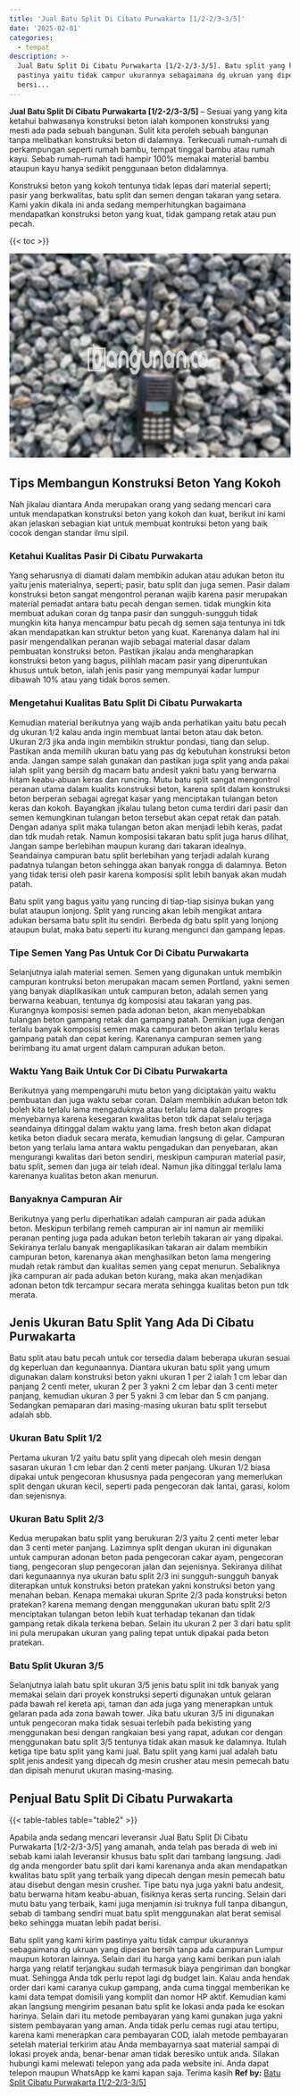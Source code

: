 ```yaml
---
title: 'Jual Batu Split Di Cibatu Purwakarta [1/2-2/3-3/5]'
date: '2025-02-01'
categories:
  - tempat
description: >-
  Jual Batu Split Di Cibatu Purwakarta [1/2-2/3-3/5]. Batu split yang kami kirim
  pastinya yaitu tidak campur ukurannya sebagaimana dg ukruan yang dipesan
  bersi...
---
```


**Jual Batu Split Di Cibatu Purwakarta \[1/2-2/3-3/5\]** – Sesuai yang yang kita ketahui bahwasanya konstruksi beton ialah komponen konstruksi yang mesti ada pada sebuah bangunan. Sulit kita peroleh sebuah bangunan tanpa melibatkan konstruksi beton di dalamnya. Terkecuali rumah-rumah di perkampungan seperti rumah bambu, tempat tinggal bambu atau rumah kayu. Sebab rumah-rumah tadi hampir 100% memakai material bambu ataupun kayu hanya sedikit penggunaan beton didalamnya.

Konstruksi beton yang kokoh tentunya tidak lepas dari material seperti; pasir yang berkwalitas, batu split dan semen dengan takaran yang setara. Kami yakin dikala ini anda sedang memperhitungkan bagaimana mendapatkan konstruksi beton yang kuat, tidak gampang retak atau pun pecah.

{{< toc >}}

![Jual Batu Split Di Cibatu Purwakarta [1/2-2/3-3/5]](/images/jual-batu-split-24.png)

## Tips Membangun Konstruksi Beton Yang Kokoh

Nah jikalau diantara Anda merupakan orang yang sedang mencari cara untuk mendapatkan konstruksi beton yang kokoh dan kuat, berikut ini kami akan jelaskan sebagian kiat untuk membuat kontruksi beton yang baik cocok dengan standar ilmu sipil.

### Ketahui Kualitas Pasir Di Cibatu Purwakarta

Yang seharusnya di diamati dalam membikin adukan atau adukan beton itu yaitu jenis materialnya, seperti; pasir, batu split dan juga semen. Pasir dalam konstruksi beton sangat mengontrol peranan wajib karena pasir merupakan material pemadat antara batu pecah dengan semen. tidak mungkin kita membuat adukan coran dg tanpa pasir dan sungguh-sungguh tidak mungkin kita hanya mencampur batu pecah dg semen saja tentunya ini tdk akan mendapatkan kan struktur beton yang kuat. Karenanya dalam hal ini pasir mengendalikan peranan wajib sebagai material dasar dalam pembuatan konstruksi beton. Pastikan jikalau anda mengharapkan konstruksi beton yang bagus, pilihlah macam pasir yang diperuntukan khusus untuk beton, ialah jenis pasir yang mempunyai kadar lumpur dibawah 10% atau yang tidak boros semen.

### Mengetahui Kualitas Batu Split Di Cibatu Purwakarta

Kemudian material berikutnya yang wajib anda perhatikan yaitu batu pecah dg ukuran 1/2 kalau anda ingin membuat lantai beton atau dak beton. Ukuran 2/3 jika anda ingin membikin struktur pondasi, tiang dan selup. Pastikan anda memilih ukuran batu yang pas dg kebutuhan konstruksi beton anda. Jangan sampe salah gunakan dan pastikan juga split yang anda pakai ialah split yang bersih dg macam batu andesit yakni batu yang berwarna hitam keabu-abuan keras dan runcing. Mutu batu split sangat mengontrol peranan utama dalam kualits konstruksi beton, karena split dalam konstruksi beton berperan sebagai agregat kasar yang menciptakan tulangan beton keras dan kokoh. Bayangkan jikalau tulang beton cuma terdiri dari pasir dan semen kemungkinan tulangan beton tersebut akan cepat retak dan patah. Dengan adanya split maka tulangan beton akan menjadi lebih keras, padat dan tdk mudah retak. Namun komposisi takaran batu split juga harus dilihat, Jangan sampe berlebihan maupun kurang dari takaran idealnya. Seandainya campuran batu split berlebihan yang terjadi adalah kurang padatnya tulangan beton sehingga akan banyak rongga di dalamnya. Beton yang tidak terisi oleh pasir karena komposisi split lebih banyak akan mudah patah.

Batu split yang bagus yaitu yang runcing di tiap-tiap sisinya bukan yang bulat ataupun lonjong. Split yang runcing akan lebih mengikat antara adukan bersama batu split itu sendiri. Berbeda dg batu split yang lonjong ataupun bulat, maka batu seperti itu kurang mengunci dan gampang lepas.

### Tipe Semen Yang Pas Untuk Cor Di Cibatu Purwakarta

Selanjutnya ialah material semen. Semen yang digunakan untuk membikin campuran kontruksi beton merupakan macam semen Portland, yakni semen yang banyak diaplikasikan untuk campuran beton, adalah semen yang berwarna keabuan, tentunya dg komposisi atau takaran yang pas. Kurangnya komposisi semen pada adonan beton, akan menyebabkan tulangan beton gampang retak dan gampang patah. Demikian juga dengan terlalu banyak komposisi semen maka campuran beton akan terlalu keras gampang patah dan cepat kering. Karenanya campuran semen yang berimbang itu amat urgent dalam campuran adukan beton.

### Waktu Yang Baik Untuk Cor Di Cibatu Purwakarta

Berikutnya yang mempengaruhi mutu beton yang diciptakan yaitu waktu pembuatan dan juga waktu sebar coran. Dalam membikin adukan beton tdk boleh kita terlalu lama mengaduknya atau terlalu lama dalam progres menyebarnya karena kesegaran kwalitas beton tdk dapat selalu terjaga seandainya ditinggal dalam waktu yang lama. fresh beton akan didapat ketika beton diaduk secara merata, kemudian langsung di gelar. Campuran beton yang terlalu lama antara waktu pengadukan dan penyebaran, akan mengurangi kwalitas dari beton sendiri, meskipun campuran material pasir, batu split, semen dan juga air telah ideal. Namun jika ditinggal terlalu lama karenanya kualitas beton akan menurun.

### Banyaknya Campuran Air

Berikutnya yang perlu diperhatikan adalah campuran air pada adukan beton. Meskipun terbilang remeh campuran air ini namun air memiliki peranan penting juga pada adukan beton terlebih takaran air yang dipakai. Sekiranya terlalu banyak mengaplikasikan takaran air dalam membikin campuran beton, karenanya akan menghasilkan beton lama mengering mudah retak rambut dan kualitas semen yang cepat menurun. Sebaliknya jika campuran air pada adukan beton kurang, maka akan menjadikan adonan beton tdk tercampur secara merata sehingga kualitas beton pun tdk merata.

## Jenis Ukuran Batu Split Yang Ada Di Cibatu Purwakarta

Batu split atau batu pecah untuk cor tersedia dalam beberapa ukuran sesuai dg keperluan dan kegunaannya. Diantara ukuran batu split yang umum digunakan dalam konstruksi beton yakni ukuran 1 per 2 ialah 1 cm lebar dan panjang 2 centi meter, ukuran 2 per 3 yakni 2 cm lebar dan 3 centi meter panjang, kemudian ukuran 3 per 5 yakni 3 cm lebar dan 5 cm panjang. Sedangkan pemaparan dari masing-masing ukuran batu split tersebut adalah sbb.

### Ukuran Batu Split 1/2

Pertama ukuran 1/2 yaitu batu split yang dipecah oleh mesin dengan sasaran ukuran 1 cm lebar dan 2 centi meter panjang. Ukuran 1/2 biasa dipakai untuk pengecoran khususnya pada pengecoran yang memerlukan split dengan ukuran kecil, seperti pada pengecoran dak lantai, garasi, kolom dan sejenisnya.

### Ukuran Batu Split 2/3

Kedua merupakan batu split yang berukuran 2/3 yaitu 2 centi meter lebar dan 3 centi meter panjang. Lazimnya split dengan ukuran ini digunakan untuk campuran adonan beton pada pengecoran cakar ayam, pengecoran tiang, pengecoran slup pengecoran jalan dan sejenisnya. Sekiranya dilihat dari kegunaannya nya ukuran batu split 2/3 ini sungguh-sungguh banyak diterapkan untuk konstruksi beton pratekan yakni konstruksi beton yang menahan beban. Kenapa memakai ukuran Sprite 2/3 pada konstruksi beton pratekan? karena memang dengan menggunakan ukuran batu split 2/3 menciptakan tulangan beton lebih kuat terhadap tekanan dan tidak gampang retak dikala terkena beban. Selain itu ukuran 2 per 3 dari batu split ini pula merupakan ukuran yang paling tepat untuk dipakai pada beton pratekan.

### Batu Split Ukuran 3/5

Selanjutnya ialah batu split ukuran 3/5 jenis batu split ini tdk banyak yang memakai selain dari proyek konstruksi seperti digunakan untuk gelaran pada bawah rel kereta api, taman dan ada juga yang menerapkan untuk gelaran pada ada zona bawah tower. Jika batu ukuran 3/5 ini digunakan untuk pengecoran maka tidak sesuai terlebih pada bekisting yang menggunakan besi dengan rangkaian besi yang rapat, adukan cor dengan menggunakan batu split 3/5 tentunya tidak akan masuk ke dalamnya. Itulah ketiga tipe batu split yang kami jual. Batu split yang kami jual adalah batu split jenis andesit yang dipecah dg mesin crusher atau mesin pemecah batu dan dipisah menurut ukuran masing-masing.

## Penjual Batu Split Di Cibatu Purwakarta

{{< table-tables table="table2" >}}

Apabila anda sedang mencari leveransir Jual Batu Split Di Cibatu Purwakarta \[1/2-2/3-3/5\] yang amanah, anda telah pas berada di web ini sebab kami ialah leveransir khusus batu split dari tambang langsung. Jadi dg anda mengorder batu split dari kami karenanya anda akan mendapatkan kwalitas batu split yang terbaik yang dipecah dengan mesin pemecah batu atau disebut dengan mesin crusher. Tipe batu nya juga yakni batu andesit, batu berwarna hitam keabu-abuan, fisiknya keras serta runcing. Selain dari mutu batu yang terbaik, kami juga menjamin isi truknya full tanpa dibangun, sebab di tambang sendiri muat batu split menggunakan alat berat semisal beko sehingga muatan lebih padat berisi.

Batu split yang kami kirim pastinya yaitu tidak campur ukurannya sebagaimana dg ukruan yang dipesan bersih tanpa ada campuran Lumpur maupun kotoran lainnya. Selain dari itu harga yang kami berikan pun ialah harga yang relatif terjangkau sudah termasuk biaya pengiriman dan bongkar muat. Sehingga Anda tdk perlu repot lagi dg budget lain. Kalau anda hendak order dari kami caranya cukup gampang, anda cuma tinggal memberikan ke kami data tempat domisili yang komplit dan nomor HP aktif. Kemudian kami akan langsung mengirim pesanan batu split ke lokasi anda pada ke esokan harinya. Selain dari itu metode pembayaran yang kami gunakan juga yakni sistem pembayaran yang aman. Anda tidak perlu cemas rugi atau tertipu, karena kami menerapkan cara pembayaran COD, ialah metode pembayaran setelah material terkirim atau Anda membayarnya saat material sampai di lokasi proyek anda, benar-benar aman tidak beresiko untuk anda. Silakan hubungi kami melewati telepon yang ada pada website ini. Anda dapat telepon maupun WhatsApp ke kami kapan saja. Terima kasih
**Ref by:** [Batu Split Cibatu Purwakarta [1/2-2/3-3/5]](https://id.wikipedia.org/wiki/Batu)
